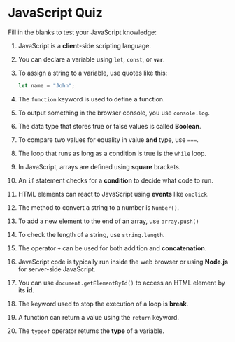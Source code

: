 # JavaScript Quiz

Fill in the blanks to test your JavaScript knowledge:

1. JavaScript is a __client__-side scripting language.

2. You can declare a variable using `let`, `const`, or __`var`__.

3. To assign a string to a variable, use quotes like this:
    ```javascript
    let name = "John";
    ```

4. The `function` keyword is used to define a function.

5. To output something in the browser console, you use `console.log`.

6. The data type that stores true or false values is called __Boolean__.

7. To compare two values for equality in value **and** type, use `===`.

8. The loop that runs as long as a condition is true is the `while` loop.

9. In JavaScript, arrays are defined using __square__ brackets.

10. An `if` statement checks for a __condition__ to decide what code to run.

11. HTML elements can react to JavaScript using __events__ like `onclick`.

12. The method to convert a string to a number is `Number()`.

13. To add a new element to the end of an array, use `array.push()`

14. To check the length of a string, use `string.length`.

15. The operator `+` can be used for both addition and __concatenation__.

16. JavaScript code is typically run inside the web browser or using __Node.js__ for server-side JavaScript.

17. You can use `document.getElementById()` to access an HTML element by its __id__.

18. The keyword used to stop the execution of a loop is __break__.

19. A function can return a value using the `return` keyword.

20. The `typeof` operator returns the __type__ of a variable.

